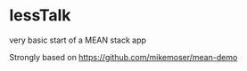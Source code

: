 # lessTalk
very basic start of a MEAN stack app

Strongly based on https://github.com/mikemoser/mean-demo
